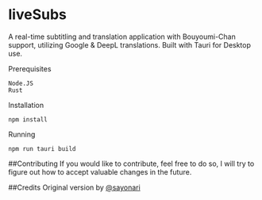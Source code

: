 # liveSubs

A real-time subtitling and translation application with Bouyoumi-Chan support, utilizing Google & DeepL translations.
Built with Tauri for Desktop use.

Prerequisites
```
Node.JS
Rust
```

Installation
```
npm install
```

Running
```
npm run tauri build
```

##Contributing
If you would like to contribute, feel free to do so, I will try to figure out how to accept valuable changes in the future.

##Credits
Original version by [@sayonari](https://github.com/sayonari)